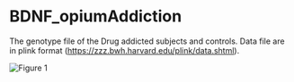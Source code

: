 # BDNF_opiumAddiction

The genotype file of the Drug addicted subjects and controls. Data file are in plink format (https://zzz.bwh.harvard.edu/plink/data.shtml).



![Figure 1](https://user-images.githubusercontent.com/28807444/142261528-8ca2b2b1-acd5-4622-9710-7d27003bdbf5.jpg)
